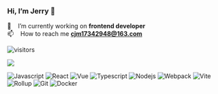 ### Hi, I’m Jerry 👋

🔭 &nbsp;&nbsp; I’m currently working on **frontend developer** <br/>
📫 &nbsp;&nbsp; How to reach me **cjm17342948@163.com** <br/>





![visitors](https://visitor-badge.glitch.me/badge?page_id=coderJerryM.coderJerryM&left_color=green&right_color=red)






![](https://github-readme-stats.vercel.app/api?username=coderJerryM)




![Javascript](https://img.shields.io/badge/-Javascript-F7DF1E?style=flat-square&logo=Javascript&logoColor=white)
![React](https://img.shields.io/badge/-React-61DAFB?style=flat-square&logo=React&logoColor=white)
![Vue](https://img.shields.io/badge/-Vue-4FC08D?style=flat-square&logo=Vue.js&logoColor=white)
![Typescript](https://img.shields.io/badge/-Typescript-3178C6?style=flat-square&logo=typescript&logoColor=white)
![Nodejs](https://img.shields.io/badge/-Nodejs-3b7a35?style=flat-square&logo=Node.js&logoColor=white)
![Webpack](https://img.shields.io/badge/-Webpack-8DD6F9?style=flat-square&logo=Webpack&logoColor=white)
![Vite](https://img.shields.io/badge/-Vite-646CFF?style=flat-square&logo=Vite&logoColor=white)
![Rollup](https://img.shields.io/badge/-Rollup-EC4A3F?style=flat-square&logo=rollup.js&logoColor=white)
![Git](https://img.shields.io/badge/-Git-F05032?style=flat-square&logo=git&logoColor=white)
![Docker](https://img.shields.io/badge/-Docker-2496ED?style=flat-square&logo=Docker&logoColor=white)


<!--
**coderJerryM/coderJerryM** is a ✨ _special_ ✨ repository because its `README.md` (this file) appears on your GitHub profile.

Here are some ideas to get you started:

- 🔭 I’m currently working on ...
- 🌱 I’m currently learning ...
- 👯 I’m looking to collaborate on ...
- 🤔 I’m looking for help with ...
- 💬 Ask me about ...
- 📫 How to reach me: ...
- 😄 Pronouns: ...
- ⚡ Fun fact: ...
-->
